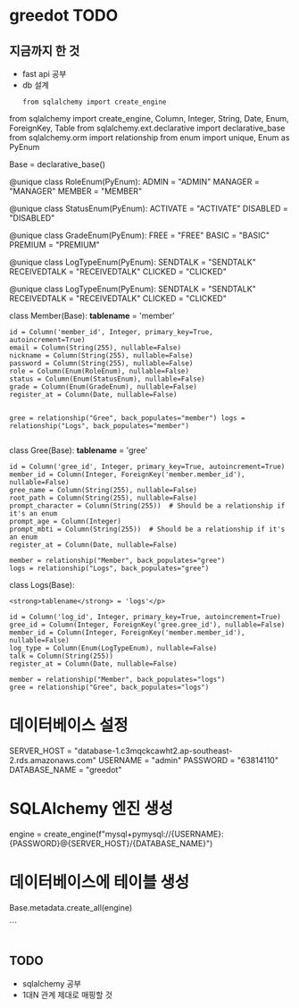 <h1 id="greedot-todo">greedot TODO</h1>
<h2 id="지금까지-한-것">지금까지 한 것</h2>
<ul>
<li>fast api 공부</li>
<li>db 설계<pre><code>from sqlalchemy import create_engine
</code></pre></li>
</ul>
<p>from sqlalchemy import create_engine, Column, Integer, String, Date, Enum, ForeignKey, Table
from sqlalchemy.ext.declarative import declarative_base
from sqlalchemy.orm import relationship
from enum import unique, Enum as PyEnum</p>
<p>Base = declarative_base()</p>
<p>@unique
class RoleEnum(PyEnum):
    ADMIN = &quot;ADMIN&quot;
    MANAGER = &quot;MANAGER&quot;
    MEMBER = &quot;MEMBER&quot;</p>
<p>@unique
class StatusEnum(PyEnum):
    ACTIVATE = &quot;ACTIVATE&quot;
    DISABLED = &quot;DISABLED&quot;</p>
<p>@unique
class GradeEnum(PyEnum):
    FREE = &quot;FREE&quot;
    BASIC = &quot;BASIC&quot;
    PREMIUM = &quot;PREMIUM&quot;</p>
<p>@unique
class LogTypeEnum(PyEnum):
    SENDTALK = &quot;SENDTALK&quot;
    RECEIVEDTALK = &quot;RECEIVEDTALK&quot;
    CLICKED = &quot;CLICKED&quot;</p>
<p>@unique
class LogTypeEnum(PyEnum):
    SENDTALK = &quot;SENDTALK&quot;
    RECEIVEDTALK = &quot;RECEIVEDTALK&quot;
    CLICKED = &quot;CLICKED&quot;</p>
<p>class Member(Base):
    <strong>tablename</strong> = 'member'</p>
<pre><code>id = Column('member_id', Integer, primary_key=True, autoincrement=True)
email = Column(String(255), nullable=False)
nickname = Column(String(255), nullable=False)
password = Column(String(255), nullable=False)
role = Column(Enum(RoleEnum), nullable=False)
status = Column(Enum(StatusEnum), nullable=False)
grade = Column(Enum(GradeEnum), nullable=False)
register_at = Column(Date, nullable=False)

gree = relationship(&quot;Gree&quot;, back_populates=&quot;member&quot;)
logs = relationship(&quot;Logs&quot;, back_populates=&quot;member&quot;)</code></pre><p>class Gree(Base):
    <strong>tablename</strong> = 'gree'</p>
<pre><code>id = Column('gree_id', Integer, primary_key=True, autoincrement=True)
member_id = Column(Integer, ForeignKey('member.member_id'), nullable=False)
gree_name = Column(String(255), nullable=False)
root_path = Column(String(255), nullable=False)
prompt_character = Column(String(255))  # Should be a relationship if it's an enum
prompt_age = Column(Integer)
prompt_mbti = Column(String(255))  # Should be a relationship if it's an enum
register_at = Column(Date, nullable=False)

member = relationship(&quot;Member&quot;, back_populates=&quot;gree&quot;)
logs = relationship(&quot;Logs&quot;, back_populates=&quot;gree&quot;)</code></pre><p>class Logs(Base):
    <strong>tablename</strong> = 'logs'</p>
<pre><code>id = Column('log_id', Integer, primary_key=True, autoincrement=True)
gree_id = Column(Integer, ForeignKey('gree.gree_id'), nullable=False)
member_id = Column(Integer, ForeignKey('member.member_id'), nullable=False)
log_type = Column(Enum(LogTypeEnum), nullable=False)
talk = Column(String(255))
register_at = Column(Date, nullable=False)

member = relationship(&quot;Member&quot;, back_populates=&quot;logs&quot;)
gree = relationship(&quot;Gree&quot;, back_populates=&quot;logs&quot;)</code></pre><h1 id="데이터베이스-설정">데이터베이스 설정</h1>
<p>SERVER_HOST = &quot;database-1.c3mqckcawht2.ap-southeast-2.rds.amazonaws.com&quot;
USERNAME = &quot;admin&quot;
PASSWORD = &quot;63814110&quot;
DATABASE_NAME = &quot;greedot&quot;</p>
<h1 id="sqlalchemy-엔진-생성">SQLAlchemy 엔진 생성</h1>
<p>engine = create_engine(f&quot;mysql+pymysql://{USERNAME}:{PASSWORD}@{SERVER_HOST}/{DATABASE_NAME}&quot;)</p>
<h1 id="데이터베이스에-테이블-생성">데이터베이스에 테이블 생성</h1>
<p>Base.metadata.create_all(engine)</p>
<p>```</p>
<p><img alt="" src="https://velog.velcdn.com/images/rimgosu/post/760be126-b4d3-44e0-9d8b-e6f3de9a4320/image.png" /></p>
<h2 id="todo">TODO</h2>
<ul>
<li>sqlalchemy 공부</li>
<li>1대N 관계 제대로 매핑할 것</li>
</ul>